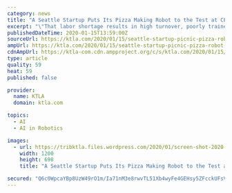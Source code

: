```yaml
---
category: news
title: "A Seattle Startup Puts Its Pizza Making Robot to the Test at CES 2020"
excerpt: "\"That labor shortage results in high turnover, poorly trained workers, poor quality of food,\" explained Wood. This AI powered pizza robot from a Seattle startup named Picnic can assemble 300 perfect pizzas an hour #CES2020 pic.twitter.com/WOaqphS84E — Rich DeMuro (@richdemuro) January 8, 2020 Picnic’s robot is modular, meaning it can expand ..."
publishedDateTime: 2020-01-15T13:59:00Z
sourceUrl: https://ktla.com/2020/01/15/seattle-startup-picnic-pizza-robot-ces-2020/
ampUrl: https://ktla.com/2020/01/15/seattle-startup-picnic-pizza-robot-ces-2020/amp/
cdnAmpUrl: https://ktla-com.cdn.ampproject.org/c/s/ktla.com/2020/01/15/seattle-startup-picnic-pizza-robot-ces-2020/amp/
type: article
quality: 59
heat: 59
published: false

provider:
  name: KTLA
  domain: ktla.com

topics:
  - AI
  - AI in Robotics

images:
  - url: https://tribktla.files.wordpress.com/2020/01/screen-shot-2020-01-14-at-10.09.00-am.png
    width: 1200
    height: 698
    title: "A Seattle Startup Puts Its Pizza Making Robot to the Test at CES 2020"

secured: "Q6c0WpcaYBp8UzW49rO1m/Ia71nM3e8rwvTL51Xb4wyFe4GEHsy5ZFcckUFsV8FwaDlSEjSTKGTlXxmpHPa3Fyc3/qIoLARgEuizWNSVt9oE1hf0lyhL1Zr0mGpB01Og8XmmFi2atSmzAVW619w3RFNhFxO9VOQ16u3zi60y12PM73nJhAwfLvkwVU0Vkwgzam9WmCEbL/QS9sZwK7N0N25HliPUYzrAV2QAZvaToI4m8iE7LyjfTRKd+6YzOeOL5BZRJ1VWfUOOkYtx3wX76UF78zWeVQGHzwKPz7UMk99CIbSHOs1uNo9sHGod1BRMX2dZlPsuVvpV7rtJ31ove2D/7UD06pIRa3nlXAO0vTzG3loVcGaeQmkqAEeUcSHwd07aUgjjwO3olWQBWH/lYnF34ndz97ZQ0d0asvQkmPHuAS+vxSuyWVUDyaNzXng18btExnlINHJjrt63qCFovQ==;NFLPUIIxuDMs9mVg++5zcg=="
---
```


